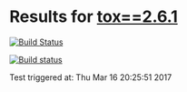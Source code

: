 # Results for [tox==2.6.1](https://devpi.net/obestwalter/dev/tox/2.6.1)

[![Build Status](FILL_ME_IN)](FILL_ME_IN)

[![Build status](FILL_ME_IN)](FILL_ME_IN)

Test triggered at: Thu Mar 16 20:25:51 2017
